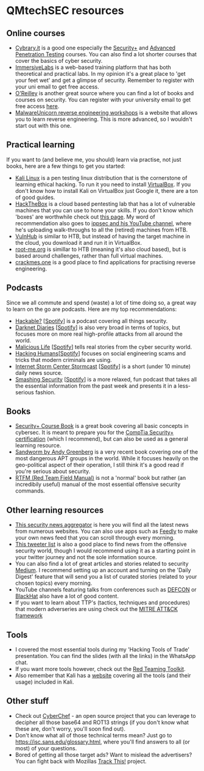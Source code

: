# QMtechSEC resources

## Online courses
- [Cybrary.it](https://cybrary.it/) is a good one especially the [Security+](https://www.cybrary.it/course/comptia-security-plus/) and [Advanced Penetration Testing](https://www.cybrary.it/course/advanced-penetration-testing/) courses. You can also find a lot shorter courses that cover the basics of cyber security. 
- [ImmersiveLabs](https://dca.immersivelabs.online/) is a web-based training platform that has both theoretical and practical labs. In my opinion it's a great place to 'get your feet wet' and get a glimpse of security. Remember to register with your uni email to get free access. 
- [O'Reilley](https://learning.oreilly.com/home/) is another great source where you can find a lot of books and courses on security. You can register with your university email to get free access [here](https://www.safaribooksonline.com/library/view/temporary-access/?orpq).
- [MalwareUnicorn reverse engineering workshops](https://malwareunicorn.org/#/) is a website that allows you to learn reverse engineering. This is more advanced, so I wouldn't start out with this one. 

## Practical learning
If you want to (and believe me, you should) learn via practise, not just books, here are a few things to get you started:

- [Kali Linux](https://kali.org/) is a pen testing linux distribution that is the cornerstone of learning ethical hacking. To run it you need to install [VirtualBox](https://www.virtualbox.org/). If you don't know how to install Kali on VirtualBox just Google it, there are a ton of good guides. 
- [HackTheBox](https://hackthebox.eu/) is a cloud based pentesting lab that has a lot of vulnerable machines that you can use to hone your skills. If you don't know which 'boxes' are worthwhile check out [this page](https://docs.google.com/spreadsheets/d/1dwSMIAPIam0PuRBkCiDI88pU3yzrqqHkDtBngUHNCw8/htmlview#). My word of recommendation also goes to [ippsec and his YouTube channel](https://www.youtube.com/channel/UCa6eh7gCkpPo5XXUDfygQQA), where he's uploading walk-throughs to all the (retired) machines from HTB. 
- [VulnHub](https://www.vulnhub.com/) is similar to HTB, but instead of having the target machine in the cloud, you download it and run it in VirtualBox. 
- [root-me.org](https://www.root-me.org/?lang=en) is simillar to HTB (meaning it's also cloud based), but is based around challenges, rather than full virtual machines.
- [crackmes.one](https://crackmes.one/) is a good place to find applications for practising reverse engineering. 

## Podcasts
Since we all commute and spend (waste) a lot of time doing so, a great way to learn on the go are podcasts. Here are my top recommendations:

- [Hackable?](https://hackablepodcast.com/) [[Spotify](https://open.spotify.com/show/77s2POytwHIUGHZHKS01Ct?si=4gE6uHEERKCXDC4P-hNk3A)] is a podcast covering all things security.
- [Darknet Diaries](https://darknetdiaries.com/) [[Spotify](https://open.spotify.com/show/4XPl3uEEL9hvqMkoZrzbx5?si=QKLxc01_TyaK82a1QS1Dbg5)] is also very broad in terms of topics, but focuses more on more real high-profile attacks from all around the world. 
- [Malicious Life](https://malicious.life/) [[Spotify](https://open.spotify.com/show/1KHIsaZ9mX0NbzPrfId00q?si=TDmk8Ff_S7qVKBOoZXj99A)] tells real stories from the cyber security world. 
- [Hacking Humans](https://thecyberwire.com/podcasts/hacking-humans.html)[[Spotify](https://open.spotify.com/show/1KHIsaZ9mX0NbzPrfId00q?si=J9MEDhigQVKV070gYC3-Aw)] focuses on social engineering scams and tricks that modern criminals are using. 
- [Internet Storm Center Stormcast](https://isc.sans.edu/podcast.html) [[Spotify](https://open.spotify.com/show/4orGHEysjCAWvGEbHzeL9A?si=fzPpIVvwTWKR0UwWwWe4yA)] is a short (under 10 minute) daily news source.
- [Smashing Security](https://www.smashingsecurity.com/) [[Spotify](https://open.spotify.com/show/3J7pBxEu43nCnRTSXaan8S?si=vB6VrBNMQrKfH6pyiedZog)] is a more relaxed, fun podcast that takes all the essential information from the past week and presents it in a less-serious fashion. 

## Books
- [Security+ Course Book](https://www.amazon.co.uk/CompTIA-Security-Get-Certified-Ahead/dp/1939136059/) is a great book covering all basic concepts in cybersec. It is meant to prepare you for the [CompTia Security+ certification](https://www.comptia.org/certifications/security) (which I recommend), but can also be used as a general learning resource. 
- [Sandworm by Andy Greenberg](https://www.amazon.co.uk/Sandworm-Cyberwar-Kremlins-Dangerous-Hackers/dp/0385544405/) is a very recent book covering one of the most dangerous APT groups in the world. While it focuses heavily on the geo-political aspect of their operation, I still think it's a good read if you're serious about security. 
- [RTFM (Red Team Field Manual)](https://www.amazon.co.uk/Rtfm-Red-Team-Field-Manual/dp/1494295504/) is not a 'normal' book but rather (an incredibily useful) manual of the most essential offensive security commands. 

## Other learning resources
- [This security news aggregator](https://security.didici.cc/news) is here you will find all the latest news from numerous websites. You can also use apps such as [Feedly](https://feedly.com/) to make your own news feed that you can scroll through every morning. 
- [This tweeter list](https://twitter.com/Zloool/lists/g-hackers) is also a good place to find news from the offensive security world, though I would recommend using it as a starting point in your twitter journey and not the sole information source. 
- You can also find a lot of great articles and stories related to security [Medium](https://medium.com). I recommend setting up an account and turning on the 'Daily Digest' feature that will send you a list of curated stories (related to your chosen topics) every morning. 
- YouTube channels featuring talks from conferences such as [DEFCON](https://www.youtube.com/user/DEFCONConference) or [BlackHat](https://www.youtube.com/user/BlackHatOfficialYT) also have a lot of good content. 
- If you want to learn about TTP's (tactics, techniques and procedures) that modern adverseries are using check out the [MITRE ATT&CK framework](https://attack.mitre.org/)

## Tools

- I covered the most essential tools during my 'Hacking Tools of Trade' presentation. You can find the slides (with all the links) in the WhatsApp chat. 
- If you want more tools however, check out the [Red Teaming Toolkit](https://github.com/infosecn1nja/Red-Teaming-Toolkit).
- Also remember that Kali has a [website](https://tools.kali.org/) covering all the tools (and their usage) included in Kali. 

## Other stuff
- Check out [CyberChef](https://gchq.github.io/CyberChef/) - an open source project that you can leverage to decipher all those base64 and ROT13 strings (if you don't know what these are, don't worry, you'll soon find out). 
- Don't know what all of those technical terms mean? Just go to https://isc.sans.edu/glossary.html, where you'll find answers to all (or most) of your questions. 
- Bored of getting all those target ads? Want to mislead the advertisers? You can fight back with Mozillas [Track This!](https://trackthis.link/) project.
